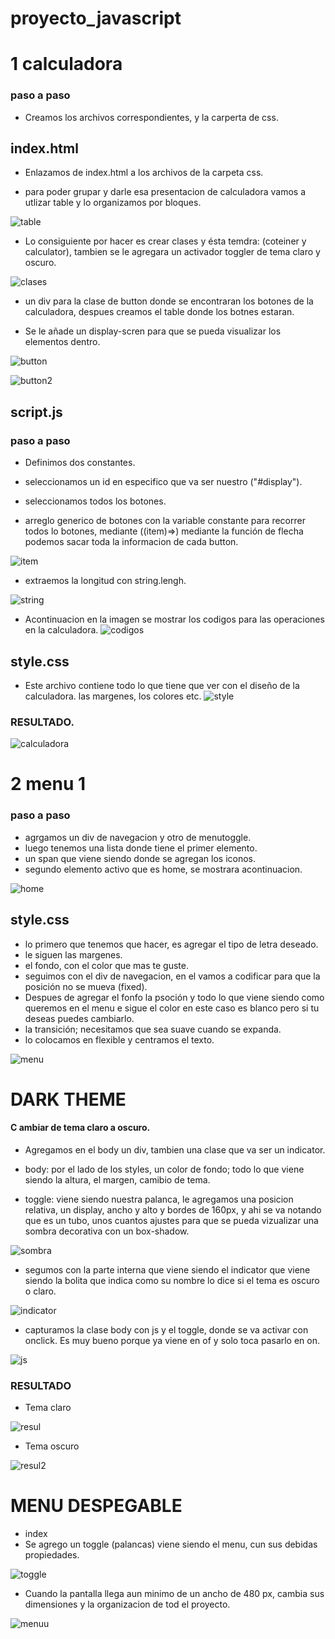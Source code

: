 # proyecto_javascript

# 1 calculadora
### paso a paso 

- Creamos los archivos correspondientes, y la carperta de css.
## index.html

- Enlazamos de index.html a los archivos de la carpeta css.

- para poder grupar y darle esa presentacion de calculadora vamos a utlizar table y lo organizamos por bloques.

![table](/img/table.png "table")

- Lo consiguiente por hacer es crear clases y ésta temdra: (coteiner y calculator), tambien se le agregara un activador toggler de tema claro y oscuro.

![clases](/img/clases.png "clases")

- un div para la clase de button donde se encontraran los botones de la calculadora, despues creamos el table donde los botnes estaran. 

- Se le añade un display-scren para que se pueda visualizar los elementos dentro.

![button](/img/button.png "button")

![button2](/img/button2.png "button2")

## script.js
### paso a paso

- Definimos dos constantes.

- seleccionamos un id en especifico que va ser nuestro ("#display").

- seleccionamos todos los botones.

- arreglo generico de botones con la variable constante para recorrer todos lo botones, mediante ((item)=>) mediante la función de flecha podemos sacar toda la informacion de  cada button.

![item](/img/item.png "item")

- extraemos la longitud con string.lengh.

![string](/img/string.png "string")

- Acontinuacion en la imagen se mostrar los codigos para las operaciones en la calculadora.
![codigos](/img/codigos.png "codigos")

## style.css

- Este archivo contiene todo lo que tiene que ver con el diseño de la calculadora.
las margenes, los colores  etc.
![style](/img/style.png "style")
### RESULTADO.
![calculadora](/img/calculadora.png "calculadora")

# 2 menu 1

### paso a paso

- agrgamos un  div de navegacion y otro de menutoggle.
- luego tenemos una lista donde tiene el primer elemento.
- un span que viene siendo donde se agregan los iconos.
- segundo elemento activo que es home, se mostrara  acontinuacion.

![home](/img/home.png "home")

## style.css

- lo primero que tenemos que hacer, es agregar el tipo de letra deseado.
- le siguen las margenes.
- el fondo, con el color que mas te guste.
- seguimos con el div de navegacion, en el vamos a codificar para que la posición no se mueva (fixed).
- Despues de agregar el fonfo la psoción y todo lo que viene siendo como queremos en el menu e sigue el color en este caso es blanco pero si tu deseas puedes cambiarlo.
- la transición; necesitamos que sea suave cuando se expanda.
- lo colocamos en flexible y centramos el texto.


![menu](/img/menu.png "menu")

# DARK THEME

#### C ambiar de tema claro a oscuro.

- Agregamos en el body un div, tambien una clase que va ser un indicator.

- body: por el lado de los styles, un color de fondo; todo lo que viene siendo la altura, el margen, camibio de tema.

- toggle: viene siendo nuestra palanca, le agregamos una posicion relativa, un display, ancho y alto y bordes de 160px, y ahi se va notando que es un tubo, unos cuantos ajustes para que se pueda vizualizar una sombra decorativa con un box-shadow.

![sombra](/img/sombra.png "sombra")

- segumos con la parte interna que viene siendo el indicator que viene siendo la bolita que indica como su nombre lo dice si el tema es oscuro o claro.

![indicator](/img/indicator.png "indicator")

- capturamos la clase body con js y el toggle, donde se va activar con onclick. Es muy bueno porque ya viene en of y solo toca pasarlo en on.

![js](/img/js.png "js")

### RESULTADO

- Tema claro

![resul](/img/resul.png "resul")  

- Tema oscuro

![resul2](/img/resul2.png "resul2")  

# MENU DESPEGABLE 

- index
- Se agrego un toggle (palancas) viene siendo el menu, cun sus debidas propiedades.

![toggle](/img/toggle.png "toggle")  

- Cuando la pantalla llega aun minimo de un ancho de 480 px, cambia sus dimensiones y la organizacion de tod el proyecto.

![menuu](/img/menuupng "menuu")